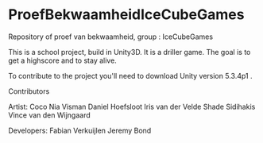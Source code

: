 # ProefBekwaamheidIceCubeGames
Repository of proef van bekwaamheid, group : IceCubeGames

This is a school project, build in Unity3D. It is a driller game. The goal is to get a highscore and to stay alive.

To contribute to the project you'll need to download Unity version 5.3.4p1 .

Contributors

Artist:
Coco Nia Visman
Daniel Hoefsloot
Iris van der Velde
Shade Sidihakis
Vince van den Wijngaard

Developers:
Fabian Verkuijlen
Jeremy Bond
